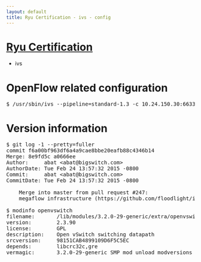```yaml
---
layout: default
title: Ryu Certification - ivs - config
---
```

# [Ryu Certification](http://osrg.github.io/ryu/certification.html)
* ivs

# OpenFlow related configuration
<pre>
$ /usr/sbin/ivs --pipeline=standard-1.3 -c 10.24.150.30:6633 --dpid 0000000000000001 -i eth21 -i eth22 -i eth23
</pre>

# Version information
<pre>
$ git log -1 --pretty=fuller
commit f6a00bf963df6a4a9cae8bbe20eafb88c4346b14
Merge: 8e9fd5c a0666ee
Author:     abat &lt;abat@bigswitch.com&gt;
AuthorDate: Tue Feb 24 13:57:32 2015 -0800
Commit:     abat &lt;abat@bigswitch.com&gt;
CommitDate: Tue Feb 24 13:57:32 2015 -0800

    Merge into master from pull request #247:
    megaflow infrastructure (https://github.com/floodlight/ivs/pull/247)

$ modinfo openvswitch
filename:       /lib/modules/3.2.0-29-generic/extra/openvswitch.ko
version:        2.3.90
license:        GPL
description:    Open vSwitch switching datapath
srcversion:     98151CAB4899109D6F5C5EC
depends:        libcrc32c,gre
vermagic:       3.2.0-29-generic SMP mod_unload modversions 
</pre>
